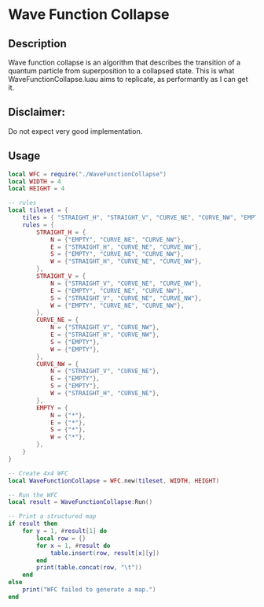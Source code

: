 # Wave Function Collapse

## Description
Wave function collapse is an algorithm that describes the transition of a quantum particle from superposition to a collapsed state.
This is what WaveFunctionCollapse.luau aims to replicate, as performantly as I can get it.

## Disclaimer:
Do not expect very good implementation.

## Usage
```lua
local WFC = require("./WaveFunctionCollapse")
local WIDTH = 4
local HEIGHT = 4

-- rules
local tileset = {
    tiles = { "STRAIGHT_H", "STRAIGHT_V", "CURVE_NE", "CURVE_NW", "EMPTY" },
    rules = {
        STRAIGHT_H = {
            N = {"EMPTY", "CURVE_NE", "CURVE_NW"},
            E = {"STRAIGHT_H", "CURVE_NE", "CURVE_NW"},
            S = {"EMPTY", "CURVE_NE", "CURVE_NW"},
            W = {"STRAIGHT_H", "CURVE_NE", "CURVE_NW"},
        },
        STRAIGHT_V = {
            N = {"STRAIGHT_V", "CURVE_NE", "CURVE_NW"},
            E = {"EMPTY", "CURVE_NE", "CURVE_NW"},
            S = {"STRAIGHT_V", "CURVE_NE", "CURVE_NW"},
            W = {"EMPTY", "CURVE_NE", "CURVE_NW"},
        },
        CURVE_NE = {
            N = {"STRAIGHT_V", "CURVE_NW"},
            E = {"STRAIGHT_H", "CURVE_NW"},
            S = {"EMPTY"},
            W = {"EMPTY"},
        },
        CURVE_NW = {
            N = {"STRAIGHT_V", "CURVE_NE"},
            E = {"EMPTY"},
            S = {"EMPTY"},
            W = {"STRAIGHT_H", "CURVE_NE"},
        },
        EMPTY = {
            N = {"*"},
            E = {"*"},
            S = {"*"},
            W = {"*"},
        },
    }
}

-- Create 4x4 WFC
local WaveFunctionCollapse = WFC.new(tileset, WIDTH, HEIGHT)

-- Run the WFC
local result = WaveFunctionCollapse:Run()

-- Print a structured map
if result then
    for y = 1, #result[1] do
        local row = {}
        for x = 1, #result do
            table.insert(row, result[x][y])
        end
        print(table.concat(row, "\t"))
    end
else
    print("WFC failed to generate a map.")
end


```
